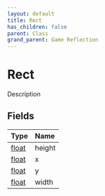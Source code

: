 ```yaml
---
layout: default
title: Rect
has_children: false
parent: Class
grand_parent: Game Reflection
---
```

# Rect
Description 

## Fields
| Type | Name |
|:-------------|:--------------|
| [float](/game-reflection/components/float.md) | height |
| [float](/game-reflection/components/float.md) | x |
| [float](/game-reflection/components/float.md) | y |
| [float](/game-reflection/components/float.md) | width |
